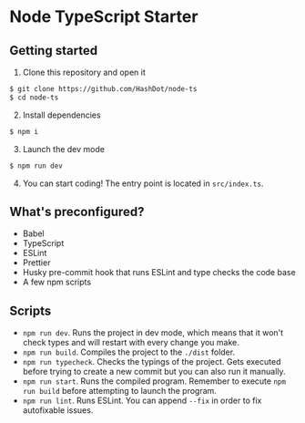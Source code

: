 # Node TypeScript Starter

## Getting started

1. Clone this repository and open it

```bash
$ git clone https://github.com/HashDot/node-ts
$ cd node-ts
```

2. Install dependencies

```bash
$ npm i
```

3. Launch the dev mode

```bash
$ npm run dev
```

4. You can start coding! The entry point is located in `src/index.ts`.

## What's preconfigured?

- Babel
- TypeScript
- ESLint
- Prettier
- Husky pre-commit hook that runs ESLint and type checks the code base
- A few npm scripts

## Scripts

- `npm run dev`. Runs the project in dev mode, which means that it won't check types and will restart with every change you make.
- `npm run build`. Compiles the project to the `./dist` folder.
- `npm run typecheck`. Checks the typings of the project. Gets executed before trying to create a new commit but you can also run it manually.
- `npm run start`. Runs the compiled program. Remember to execute `npm run build` before attempting to launch the program.
- `npm run lint`. Runs ESLint. You can append `--fix` in order to fix autofixable issues.
